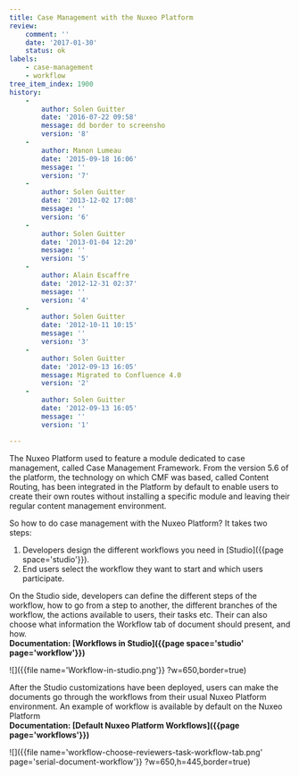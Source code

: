 ```yaml
---
title: Case Management with the Nuxeo Platform
review:
    comment: ''
    date: '2017-01-30'
    status: ok
labels:
    - case-management
    - workflow
tree_item_index: 1900
history:
    -
        author: Solen Guitter
        date: '2016-07-22 09:58'
        message: dd border to screensho
        version: '8'
    -
        author: Manon Lumeau
        date: '2015-09-18 16:06'
        message: ''
        version: '7'
    -
        author: Solen Guitter
        date: '2013-12-02 17:08'
        message: ''
        version: '6'
    -
        author: Solen Guitter
        date: '2013-01-04 12:20'
        message: ''
        version: '5'
    -
        author: Alain Escaffre
        date: '2012-12-31 02:37'
        message: ''
        version: '4'
    -
        author: Solen Guitter
        date: '2012-10-11 10:15'
        message: ''
        version: '3'
    -
        author: Solen Guitter
        date: '2012-09-13 16:05'
        message: Migrated to Confluence 4.0
        version: '2'
    -
        author: Solen Guitter
        date: '2012-09-13 16:05'
        message: ''
        version: '1'

---
```

The Nuxeo Platform used to feature a module dedicated to case management, called Case Management Framework. From the version 5.6 of the platform, the technology on which CMF was based, called Content Routing, has been integrated in the Platform by default to enable users to create their own routes without installing a specific module and leaving their regular content management environment.

So how to do case management with the Nuxeo Platform?
It takes two steps:

1.  Developers design the different workflows you need in [Studio]({{page space='studio'}}).
2.  End users select the workflow they want to start and which users participate.

On the Studio side, developers can define the different steps of the workflow, how to go from a step to another, the different branches of the workflow, the actions available to users, their tasks etc. Their can also choose what information the Workflow tab of document should present, and how.<br/>
**Documentation: [Workflows in Studio]({{page space='studio' page='workflow'}})**

![]({{file name='Workflow-in-studio.png'}} ?w=650,border=true)

After the Studio customizations have been deployed, users can make the documents go through the workflows from their usual Nuxeo Platform environment. An example of workflow is available by default on the Nuxeo Platform<br/>
**Documentation: [Default Nuxeo Platform Workflows]({{page page='workflows'}})**

![]({{file name='workflow-choose-reviewers-task-workflow-tab.png' page='serial-document-workflow'}} ?w=650,h=445,border=true)
